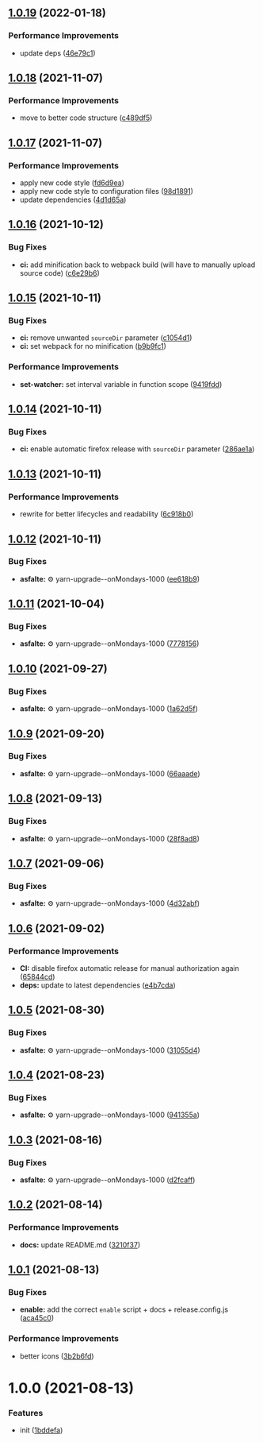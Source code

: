 ## [1.0.19](https://github.com/bamdadsabbagh/twitch-reverse-channels--extension/compare/v1.0.18...v1.0.19) (2022-01-18)


### Performance Improvements

* update deps ([46e79c1](https://github.com/bamdadsabbagh/twitch-reverse-channels--extension/commit/46e79c17b3c7e5119d6e274f193c6d251b6d8190))

## [1.0.18](https://github.com/bamdadsabbagh/twitch-reverse-channels--extension/compare/v1.0.17...v1.0.18) (2021-11-07)


### Performance Improvements

* move to better code structure ([c489df5](https://github.com/bamdadsabbagh/twitch-reverse-channels--extension/commit/c489df53d1337533943fa3c597b553615a164525))

## [1.0.17](https://github.com/bamdadsabbagh/twitch-reverse-channels--extension/compare/v1.0.16...v1.0.17) (2021-11-07)


### Performance Improvements

* apply new code style ([fd6d9ea](https://github.com/bamdadsabbagh/twitch-reverse-channels--extension/commit/fd6d9ea483f7a4c88a15e9ccb8560093d742539d))
* apply new code style to configuration files ([98d1891](https://github.com/bamdadsabbagh/twitch-reverse-channels--extension/commit/98d1891e8228d0a10461ab6c6248982277dbf197))
* update dependencies ([4d1d65a](https://github.com/bamdadsabbagh/twitch-reverse-channels--extension/commit/4d1d65a52d5f6fb59b18f9cc716e3298a234acf4))

## [1.0.16](https://github.com/bamdadsabbagh/twitch-reverse-channels--extension/compare/v1.0.15...v1.0.16) (2021-10-12)


### Bug Fixes

* **ci:** add minification back to webpack build (will have to manually upload source code) ([c6e29b6](https://github.com/bamdadsabbagh/twitch-reverse-channels--extension/commit/c6e29b6854e74c958cfed7da5f116c1d1329e185))

## [1.0.15](https://github.com/bamdadsabbagh/twitch-reverse-channels--extension/compare/v1.0.14...v1.0.15) (2021-10-11)


### Bug Fixes

* **ci:** remove unwanted `sourceDir` parameter ([c1054d1](https://github.com/bamdadsabbagh/twitch-reverse-channels--extension/commit/c1054d15ea09a07bd21bed6c00726673171e81c9))
* **ci:** set webpack for no minification ([b9b9fc1](https://github.com/bamdadsabbagh/twitch-reverse-channels--extension/commit/b9b9fc1f000c203b1d4047751290f91bf7ed0ab6))


### Performance Improvements

* **set-watcher:** set interval variable in function scope ([9419fdd](https://github.com/bamdadsabbagh/twitch-reverse-channels--extension/commit/9419fddf12715cd32e1a00fc9591d395e8e4c609))

## [1.0.14](https://github.com/bamdadsabbagh/twitch-reverse-channels--extension/compare/v1.0.13...v1.0.14) (2021-10-11)


### Bug Fixes

* **ci:** enable automatic firefox release with `sourceDir` parameter ([286ae1a](https://github.com/bamdadsabbagh/twitch-reverse-channels--extension/commit/286ae1ae0e5978f61fc98a625b630cc1cd82c153))

## [1.0.13](https://github.com/bamdadsabbagh/twitch-reverse-channels--extension/compare/v1.0.12...v1.0.13) (2021-10-11)


### Performance Improvements

* rewrite for better lifecycles and readability ([6c918b0](https://github.com/bamdadsabbagh/twitch-reverse-channels--extension/commit/6c918b03c188f24a2ca18cdd226ebb0b445c8d22))

## [1.0.12](https://github.com/bamdadsabbagh/twitch-reverse-channels--extension/compare/v1.0.11...v1.0.12) (2021-10-11)


### Bug Fixes

* **asfalte:** ⚙️ yarn-upgrade--onMondays-1000 ([ee618b9](https://github.com/bamdadsabbagh/twitch-reverse-channels--extension/commit/ee618b959299378367dd4c1f20311656aa219dad))

## [1.0.11](https://github.com/bamdadsabbagh/twitch-reverse-channels--extension/compare/v1.0.10...v1.0.11) (2021-10-04)


### Bug Fixes

* **asfalte:** ⚙️ yarn-upgrade--onMondays-1000 ([7778156](https://github.com/bamdadsabbagh/twitch-reverse-channels--extension/commit/77781560ddee4b40695b53ab6d487ea70955c597))

## [1.0.10](https://github.com/bamdadsabbagh/twitch-reverse-channels--extension/compare/v1.0.9...v1.0.10) (2021-09-27)


### Bug Fixes

* **asfalte:** ⚙️ yarn-upgrade--onMondays-1000 ([1a62d5f](https://github.com/bamdadsabbagh/twitch-reverse-channels--extension/commit/1a62d5fe119af139130daa5f53cf5b6d1d6d32ff))

## [1.0.9](https://github.com/bamdadsabbagh/twitch-reverse-channels--extension/compare/v1.0.8...v1.0.9) (2021-09-20)


### Bug Fixes

* **asfalte:** ⚙️ yarn-upgrade--onMondays-1000 ([66aaade](https://github.com/bamdadsabbagh/twitch-reverse-channels--extension/commit/66aaade87d1f286ec418afcef73cd106e7c11d8f))

## [1.0.8](https://github.com/bamdadsabbagh/twitch-reverse-channels--extension/compare/v1.0.7...v1.0.8) (2021-09-13)


### Bug Fixes

* **asfalte:** ⚙️ yarn-upgrade--onMondays-1000 ([28f8ad8](https://github.com/bamdadsabbagh/twitch-reverse-channels--extension/commit/28f8ad80dfa30c5c3bd38563438a7b09da585543))

## [1.0.7](https://github.com/bamdadsabbagh/twitch-reverse-channels--extension/compare/v1.0.6...v1.0.7) (2021-09-06)


### Bug Fixes

* **asfalte:** ⚙️ yarn-upgrade--onMondays-1000 ([4d32abf](https://github.com/bamdadsabbagh/twitch-reverse-channels--extension/commit/4d32abfea59466ac78d95281743983230ef6fac5))

## [1.0.6](https://github.com/bamdadsabbagh/twitch-reverse-channels--extension/compare/v1.0.5...v1.0.6) (2021-09-02)


### Performance Improvements

* **CI:** disable firefox automatic release for manual authorization again ([65844cd](https://github.com/bamdadsabbagh/twitch-reverse-channels--extension/commit/65844cd793137be2cba4bc45181f3d7a3b98ffbf))
* **deps:** update to latest dependencies ([e4b7cda](https://github.com/bamdadsabbagh/twitch-reverse-channels--extension/commit/e4b7cdad2ca1f965ffb5dff51a8421f29fd7a9d4))

## [1.0.5](https://github.com/bamdadsabbagh/twitch-reverse-channels--extension/compare/v1.0.4...v1.0.5) (2021-08-30)


### Bug Fixes

* **asfalte:** ⚙️ yarn-upgrade--onMondays-1000 ([31055d4](https://github.com/bamdadsabbagh/twitch-reverse-channels--extension/commit/31055d4b5beb88b749e259d6c5e4c0a5baa8d271))

## [1.0.4](https://github.com/bamdadsabbagh/twitch-reverse-channels--extension/compare/v1.0.3...v1.0.4) (2021-08-23)


### Bug Fixes

* **asfalte:** ⚙️ yarn-upgrade--onMondays-1000 ([941355a](https://github.com/bamdadsabbagh/twitch-reverse-channels--extension/commit/941355a7a9c1459281debdd34e9da6bf96152eb6))

## [1.0.3](https://github.com/bamdadsabbagh/twitch-reverse-channels--extension/compare/v1.0.2...v1.0.3) (2021-08-16)


### Bug Fixes

* **asfalte:** ⚙️ yarn-upgrade--onMondays-1000 ([d2fcaff](https://github.com/bamdadsabbagh/twitch-reverse-channels--extension/commit/d2fcafffad9be469104e5dc30a09cfc97882c23c))

## [1.0.2](https://github.com/bamdadsabbagh/twitch-reverse-channels--extension/compare/v1.0.1...v1.0.2) (2021-08-14)


### Performance Improvements

* **docs:** update README.md ([3210f37](https://github.com/bamdadsabbagh/twitch-reverse-channels--extension/commit/3210f373d6482f0a54da730433f6cabba2d1ec8a))

## [1.0.1](https://github.com/bamdadsabbagh/twitch-reverse-channels--extension/compare/v1.0.0...v1.0.1) (2021-08-13)


### Bug Fixes

* **enable:** add the correct `enable` script + docs + release.config.js ([aca45c0](https://github.com/bamdadsabbagh/twitch-reverse-channels--extension/commit/aca45c04edf350c3249236f1dddabd37572e3eb1))


### Performance Improvements

* better icons ([3b2b6fd](https://github.com/bamdadsabbagh/twitch-reverse-channels--extension/commit/3b2b6fd7766a84e56389979f6f56fc2733b2903c))

# 1.0.0 (2021-08-13)


### Features

* init ([1bddefa](https://github.com/bamdadsabbagh/twitch-reverse-channels--extension/commit/1bddefa78dfb131f08f2cfb29aa2ba62a9e3d8a4))
